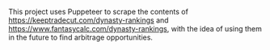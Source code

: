 This project uses Puppeteer to scrape the contents of https://keeptradecut.com/dynasty-rankings and https://www.fantasycalc.com/dynasty-rankings, with the idea of using them in the future to find arbitrage opportunities.
